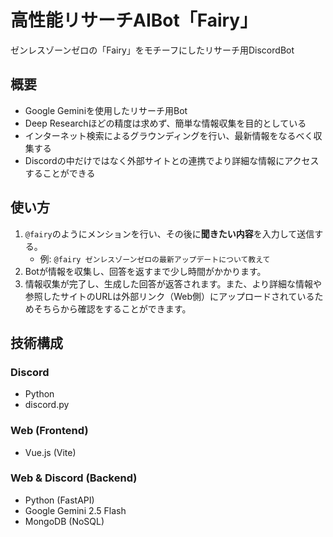 # 高性能リサーチAIBot「Fairy」
ゼンレスゾーンゼロの「Fairy」をモチーフにしたリサーチ用DiscordBot

## 概要
- Google Geminiを使用したリサーチ用Bot
- Deep Researchほどの精度は求めず、簡単な情報収集を目的としている
- インターネット検索によるグラウンディングを行い、最新情報をなるべく収集する
- Discordの中だけではなく外部サイトとの連携でより詳細な情報にアクセスすることができる

## 使い方
1. `@fairy`のようにメンションを行い、その後に**聞きたい内容**を入力して送信する。
    - 例: `@fairy ゼンレスゾーンゼロの最新アップデートについて教えて`
2. Botが情報を収集し、回答を返すまで少し時間がかかります。
3. 情報収集が完了し、生成した回答が返答されます。また、より詳細な情報や参照したサイトのURLは外部リンク（Web側）にアップロードされているためそちらから確認をすることができます。

## 技術構成
### Discord
- Python
- discord.py

### Web (Frontend)
- Vue.js (Vite)

### Web & Discord (Backend)
- Python (FastAPI)
- Google Gemini 2.5 Flash
- MongoDB (NoSQL)